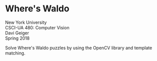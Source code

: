 # Where's Waldo

New York University  
CSCI-UA 480: Computer Vision  
Davi Geiger  
Spring 2018  

Solve Where's Waldo puzzles by using the OpenCV library and template matching.
